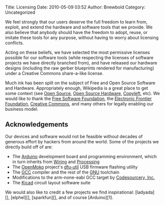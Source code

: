 Title: Licensing
Date: 2010-05-09 03:52
Author: Bnewbold
Category: Uncategorized

<div>
</p>

We feel strongly that our users deserve the full freedom to learn from,
exploit, and extend the hardware and software tools that we provide. We
also believe that anybody should have the freedom to adopt, reuse, or
imitate these tools for any purpose, without having to worry about
licensing conflicts.

Acting on these beliefs, we have selected the most permissive licenses
possible for our software tools (while respecting the licenses of
software projects we have directly branched from), and have released our
hardware designs (including the raw gerber blueprints rendered for
manufacturing) under a Creative Commons share-a-like license.

Much ink has been spilt on the subject of Free and Open Source Software
and Hardware. Appropriately enough, Wikipedia is a great place to get
some context (see [Open Source][], [Open Source
Hardware][], [Copyleft][], etc). We would like to thank the [Free
Software Foundation][], the [Electronic Frontier
Foundation][], [Creative Commons][], and many others for legally
enabling our business model.

Acknowledgements
----------------

</p>
Our devices and software would not be feasible without decades of
generous effort by hackers from around the world. Some of the projects
we directly build off of are:

-   The [Arduino][] development board and programming environment, which
    in turn inherits from [Wiring][] and [Processing][]
-   The [OpenMoko][] project's [dfu-util][] USB firmware flashing
    utility
-   The [GCC][] compiler and the rest of the [GNU][] toolchain
-   Modifications to the arm-none-eabi GCC target by [Codesourcery,
    Inc.][]
-   The [Kicad][] circuit layout software suite

</p>
We would also like to credit a few projects we find
inspirational: [ladyada][], [elphel][], [sparkfun][], and of
course [Arduino][1].

<p>
</div>
</p>

  [Open Source]: http://en.wikipedia.org/wiki/Open_source
  [Open Source Hardware]: http://en.wikipedia.org/wiki/Open-source_hardware
  [Copyleft]: http://en.wikipedia.org/wiki/Copyleft
  [Free Software Foundation]: http://www.fsf.org/
  [Electronic Frontier Foundation]: http://www.eff.org/
  [Creative Commons]: http://creativecommons.org/
  [Arduino]: http://arduino.cc
  [Wiring]: http://www.wiring.org.co/
  [Processing]: http://processing.org/
  [OpenMoko]: http://www.openmoko.com/
  [dfu-util]: http://wiki.openmoko.org/wiki/Dfu-util
  [GCC]: http://gcc.gnu.org/
  [GNU]: http://www.gnu.org/
  [Codesourcery, Inc.]: http://www.codesourcery.com/sgpp/lite/arm
  [Kicad]: http://kicad.sourceforge.net/wiki/index.php/Main_Page
  [ladyada]: http://www.ladyada.net/
  [elphel]: http://www3.elphel.com/
  [sparkfun]: http://sparkfun.com
  [1]: http://arduino.cc/
